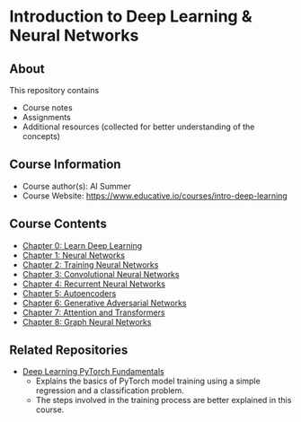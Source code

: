 # Introduction to Deep Learning & Neural Networks

## About

This repository contains

- Course notes
- Assignments
- Additional resources (collected for better understanding of the concepts)

## Course Information

- Course author(s): AI Summer
- Course Website: https://www.educative.io/courses/intro-deep-learning

## Course Contents

- [Chapter 0: Learn Deep Learning](./notes/Chapter_0.md)
- [Chapter 1: Neural Networks](./notes/Chapter_1.md)
- [Chapter 2: Training Neural Networks](./notes/Chapter_2.md)
- [Chapter 3: Convolutional Neural Networks](./notes/Chapter_3.md)
- [Chapter 4: Recurrent Neural Networks](./notes/Chapter_4.md)
- [Chapter 5: Autoencoders](./notes/Chapter_5.md)
- [Chapter 6: Generative Adversarial Networks](./notes/Chapter_6.md)
- [Chapter 7: Attention and Transformers](./notes/Chapter_7.md)
- [Chapter 8: Graph Neural Networks](./notes/Chapter_8.md)

## Related Repositories

- [Deep Learning PyTorch Fundamentals](../Deep_Learning_Pytorch_Fundamentals_Educative/)
  - Explains the basics of PyTorch model training using a simple regression and a classification problem.
  - The steps involved in the training process are better explained in this course.
